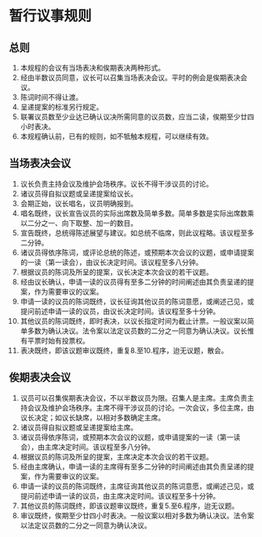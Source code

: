 # 暂行议事规则

## 总则

1. 本规程的会议有当场表决和俟期表决两种形式。
2. 经由半数议员同意，议长可以召集当场表决会议。平时的例会是俟期表决会议。
3. 陈词时间不得让渡。
4. 呈递提案的标准另行规定。
5. 联署议员数至少业达已确认议决所需同意的议员数，应当二读，俟期至少廿四小时表决。
6. 本规程确认前，已有的规则，如不牴触本规程，可以继续有效。

## **当场表决会议**

1. 议长负责主持会议及维护会场秩序。议长不得干涉议员的讨论。
2. 诸议员得自拟议题或呈递提案给议长。
3. 会期正始，议长唱名，议员明确报到。
4. 唱名既终，议长宣告议员的实际出席数及简单多数。简单多数是实际出席数乘以二分之一、向下取整、加一的数目。
5. 宣告既终，总统得陈述展望与建议。如总统不临席，则此议程略。该议程至多二分钟。
6. 诸议员得依序陈词，或评论总统的陈述，或预期本次会议的议题，或申请提案的一读（第一读会），由议长决定时间。该议程至多八分钟。
7. 根据议员的陈词及所呈的提案，议长决定本次会议的若干议题。
8. 经由议长确认，申请一读的议员得有至多二分钟的时间阐述由其负责呈递的提案，作为需要审议的议案。
9. 申请一读的议员的陈词既终，议长征询其他议员的陈词意愿，或阐述己见，或提问前述申请一读的议员，由议长决定时间。该议程至多十分钟。
10. 其他议员的陈词既终，即时表决，以议长指定时间为截止计票。一般议案以简单多数为确认决议。法令案以法定议员数的二分之一同意为确认决议。议长惟有平票时始有投票权。
11. 表决既终，即该议题审议既终，重复8.至10.程序，迨无议题，散会。

## 俟期表决会议

1. 议员可以召集俟期表决会议，不以半数议员为限。召集人是主席。主席负责主持会议及维护会场秩序。主席不得干涉议员的讨论。一次会议，多位主席，由议长决定；如议长缺席，以相对多数确定主席。
2. 诸议员得自拟议题或呈递提案给主席。
3. 诸议员得依序陈词，或预期本次会议的议题，或申请提案的一读（第一读会），由主席决定时间。该议程至多八分钟。
4. 根据议员的陈词及所呈的提案，主席决定本次会议的若干议题。
5. 经由主席确认，申请一读的主席得有至多二分钟的时间阐述由其负责呈递的提案，作为需要审议的议案。
6. 申请一读的议员的陈词既终，主席征询其他议员的陈词意愿，或阐述己见，或提问前述申请一读的议员，由主席决定时间。该议程至多十分钟。
7. 其他议员的陈词既终，即该议题审议既终，重复5.至6.程序，迨无议题。
8. 审议既终，俟期至少廿四小时表决。一般议案以相对多数为确认决议。法令案以法定议员数的二分之一同意为确认决议。
